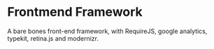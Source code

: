 # Frontmend Framework

A bare bones front-end framework, with RequireJS, google analytics, typekit, retina.js and modernizr.